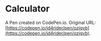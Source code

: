 # Calculator

A Pen created on CodePen.io. Original URL: [https://codepen.io/jd4rider/pen/ozjqvb](https://codepen.io/jd4rider/pen/ozjqvb).

